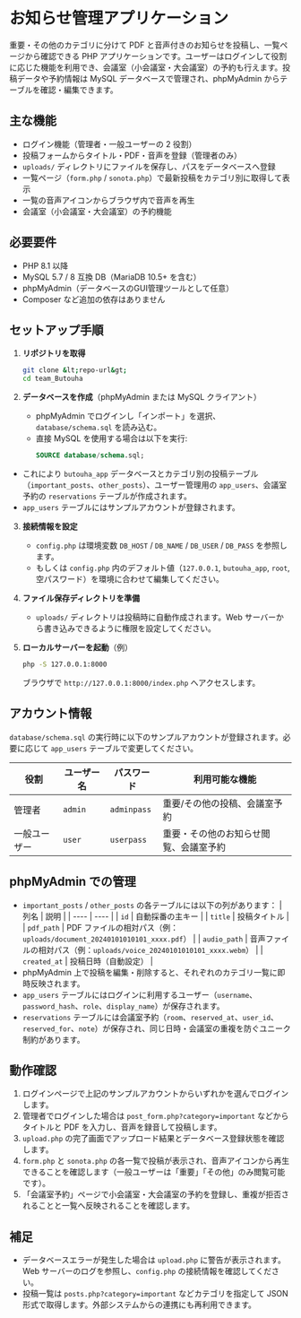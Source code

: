 # お知らせ管理アプリケーション

重要・その他のカテゴリに分けて PDF と音声付きのお知らせを投稿し、一覧ページから確認できる PHP アプリケーションです。ユーザーはログインして役割に応じた機能を利用でき、会議室（小会議室・大会議室）の予約も行えます。投稿データや予約情報は MySQL データベースで管理され、phpMyAdmin からテーブルを確認・編集できます。

## 主な機能

- ログイン機能（管理者・一般ユーザーの 2 役割）
- 投稿フォームからタイトル・PDF・音声を登録（管理者のみ）
- `uploads/` ディレクトリにファイルを保存し、パスをデータベースへ登録
- 一覧ページ（`form.php` / `sonota.php`）で最新投稿をカテゴリ別に取得して表示
- 一覧の音声アイコンからブラウザ内で音声を再生
- 会議室（小会議室・大会議室）の予約機能

## 必要要件

- PHP 8.1 以降
- MySQL 5.7 / 8 互換 DB（MariaDB 10.5+ を含む）
- phpMyAdmin（データベースのGUI管理ツールとして任意）
- Composer など追加の依存はありません

## セットアップ手順

1. **リポジトリを取得**
   ```bash
   git clone &lt;repo-url&gt;
   cd team_Butouha
   ```

2. **データベースを作成**（phpMyAdmin または MySQL クライアント）
   - phpMyAdmin でログインし「インポート」を選択、`database/schema.sql` を読み込む。
   - 直接 MySQL を使用する場合は以下を実行:
     ```sql
     SOURCE database/schema.sql;
     ```
  - これにより `butouha_app` データベースとカテゴリ別の投稿テーブル（`important_posts`、`other_posts`）、ユーザー管理用の `app_users`、会議室予約の `reservations` テーブルが作成されます。
  - `app_users` テーブルにはサンプルアカウントが登録されます。

3. **接続情報を設定**
   - `config.php` は環境変数 `DB_HOST` / `DB_NAME` / `DB_USER` / `DB_PASS` を参照します。
   - もしくは `config.php` 内のデフォルト値（`127.0.0.1`, `butouha_app`, `root`, 空パスワード）を環境に合わせて編集してください。

4. **ファイル保存ディレクトリを準備**
   - `uploads/` ディレクトリは投稿時に自動作成されます。Web サーバーから書き込みできるように権限を設定してください。

5. **ローカルサーバーを起動**（例）
   ```bash
   php -S 127.0.0.1:8000
   ```
   ブラウザで `http://127.0.0.1:8000/index.php` へアクセスします。

## アカウント情報

`database/schema.sql` の実行時に以下のサンプルアカウントが登録されます。必要に応じて `app_users` テーブルで変更してください。

| 役割 | ユーザー名 | パスワード | 利用可能な機能 |
| ---- | ---------- | ---------- | -------------- |
| 管理者 | `admin` | `adminpass` | 重要/その他の投稿、会議室予約 |
| 一般ユーザー | `user` | `userpass` | 重要・その他のお知らせ閲覧、会議室予約 |

## phpMyAdmin での管理

- `important_posts` / `other_posts` の各テーブルには以下の列があります：
  | 列名 | 説明 |
  | ---- | ---- |
  | `id` | 自動採番の主キー |
  | `title` | 投稿タイトル |
  | `pdf_path` | PDF ファイルの相対パス（例：`uploads/document_20240101010101_xxxx.pdf`） |
  | `audio_path` | 音声ファイルの相対パス（例：`uploads/voice_20240101010101_xxxx.webm`） |
  | `created_at` | 投稿日時（自動設定） |
- phpMyAdmin 上で投稿を編集・削除すると、それぞれのカテゴリ一覧に即時反映されます。
- `app_users` テーブルにはログインに利用するユーザー（`username`、`password_hash`、`role`、`display_name`）が保存されます。
- `reservations` テーブルには会議室予約（`room`、`reserved_at`、`user_id`、`reserved_for`、`note`）が保存され、同じ日時・会議室の重複を防ぐユニーク制約があります。

## 動作確認

1. ログインページで上記のサンプルアカウントからいずれかを選んでログインします。
2. 管理者でログインした場合は `post_form.php?category=important` などからタイトルと PDF を入力し、音声を録音して投稿します。
3. `upload.php` の完了画面でアップロード結果とデータベース登録状態を確認します。
4. `form.php` と `sonota.php` の各一覧で投稿が表示され、音声アイコンから再生できることを確認します（一般ユーザーは「重要」「その他」のみ閲覧可能です）。
5. 「会議室予約」ページで小会議室・大会議室の予約を登録し、重複が拒否されることと一覧へ反映されることを確認します。

## 補足

- データベースエラーが発生した場合は `upload.php` に警告が表示されます。Web サーバーのログを参照し、`config.php` の接続情報を確認してください。
- 投稿一覧は `posts.php?category=important` などカテゴリを指定して JSON 形式で取得します。外部システムからの連携にも再利用できます。
